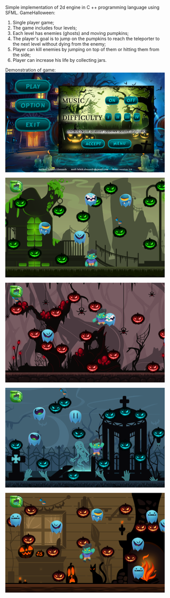 Simple implementation of 2d engine in C ++ programming language using SFML.
GameHalloween:

1. Single player game;
2. The game includes four levels;
3. Each level has enemies (ghosts) and moving pumpkins;
4. The player's goal is to jump on the pumpkins to reach the teleporter to the next level without dying from the enemy;
5. Player can kill enemies by jumping on top of them or hitting them from the side;
6. Player can increase his life by collecting jars.

Demonstration of game:
![alt text](image/1.png "Menu")

![alt text](image/2.png "Level:1")

![alt text](image/3.png "Level:2")

![alt text](image/4.png "Level:3")

![alt text](image/5.png "Level:4")
